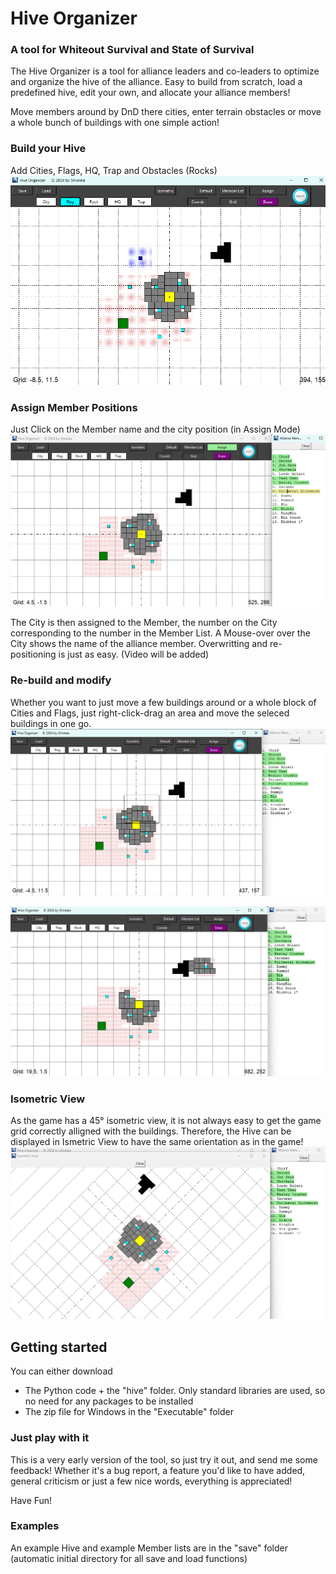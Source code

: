 # Hive Organizer</center> 
### A tool for Whiteout Survival and State of Survival

The Hive Organizer is a tool for alliance leaders and co-leaders to optimize and organize the hive of the alliance.
Easy to build from scratch, load a predefined hive, edit your own, and allocate your alliance members!

Move members around by DnD there cities, enter terrain obstacles or move a whole bunch of buildings with one simple
action!
### Build your Hive
Add Cities, Flags, HQ, Trap and Obstacles (Rocks) 
![Picture of sample Hive](Screenshot%20Setup.png)

### Assign Member Positions
Just Click on the Member name and the city position (in Assign Mode)
![Picture of sample Hive with assigned Members](Screenshot%20Assign.png)

The City is then assigned to the Member, the number on the City corresponding to the number in the Member List.
A Mouse-over over the City shows the name of the alliance member. Overwritting and re-positioning is just as easy.
(Video will be added)

### Re-build and modify
Whether you want to just move a few buildings around or a whole block of Cities and Flags, just right-click-drag 
an area and move the seleced buildings in one go.
![Select multiple Buildings](Screenshot%20Select.png)

![Move seleced Buildings](Screenshot%20Moved.png)

### Isometric View
As the game has a 45° isometric view, it is not always easy to get the  game grid correctly alligned with the buildings.
Therefore, the Hive can be displayed in Ismetric View to have the same orientation as in the game!
![Isometric View of the Hive, including Assignments](Screenshot%20Isometric.png)

## Getting started
You can either download 
* The Python code + the "hive" folder.
  Only standard libraries are used, so no need for any packages to be installed
* The zip file for Windows in the "Executable" folder
  
### Just play with it
This is a very early version of the tool, so just try it out, and send me some feedback!
Whether it's a bug report, a feature you'd like to have added, general criticism or just a few nice words,
everything is appreciated!

Have Fun!

### Examples
An example Hive and example Member lists are in the "save" folder 
(automatic initial directory for all save and load functions)
